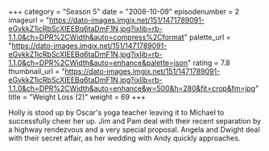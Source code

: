 +++
category = "Season 5"
date = "2008-10-09"
episodenumber = 2
imageurl = "https://dato-images.imgix.net/151/1471789091-eGvkkZ1icRbScXIEEBq6taDmF1N.jpg?ixlib=rb-1.1.0&ch=DPR%2CWidth&auto=compress%2Cformat"
palette_url = "https://dato-images.imgix.net/151/1471789091-eGvkkZ1icRbScXIEEBq6taDmF1N.jpg?ixlib=rb-1.1.0&ch=DPR%2CWidth&auto=enhance&palette=json"
rating = 7.8
thumbnail_url = "https://dato-images.imgix.net/151/1471789091-eGvkkZ1icRbScXIEEBq6taDmF1N.jpg?ixlib=rb-1.1.0&ch=DPR%2CWidth&auto=enhance&w=500&h=280&fit=crop&fm=jpg"
title = "Weight Loss (2)"
weight = 69
+++

Holly is stood up by Oscar's yoga teacher leaving it to Michael to successfully cheer her up. Jim and Pam deal with their recent separation by a highway rendezvous and a very special proposal. Angela and Dwight deal with their secret affair, as her wedding with Andy quickly approaches.